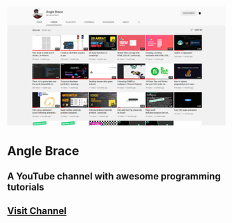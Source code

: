 ![Angle Brace](ab.png)
# Angle Brace
## A YouTube channel with awesome programming tutorials

## [Visit Channel](https://www.youtube.com/channel/UC2BjHF5Ai-pfbOg3IxlNDgA)
